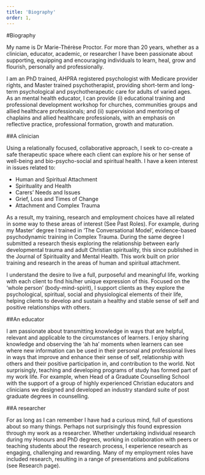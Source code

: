 ```yaml
---
title: 'Biography'
order: 1,
---
```


#Biography

My name is Dr Marie-Thérèse Proctor. For more than 20 years, whether as a clinician, educator, academic, or researcher I have been passionate about supporting, equipping and encouraging individuals to learn, heal, grow and flourish, personally and professionally.

I am an PhD trained, AHPRA registered psychologist with Medicare provider rights, and Master trained psychotherapist, providing short-term and long-term psychological and psychotherapeutic care for adults of varied ages. As an mental health educator, I can provide (i) educational training and professional development workshop for churches, communities groups and allied healthcare professionals; and (ii) supervision and mentoring of chaplains and allied healthcare professionals, with an emphasis on reflective practice, professional formation, growth and maturation.

<!-- Insert bio image here – please don’t make it too large. -->

##A clinician

Using a relationally focused, collaborative approach, I seek to co-create a safe therapeutic space where each client can explore his or her sense of well-being and bio-psycho-social and spiritual health. I have a keen interest in issues related to:

- Human and Spiritual Attachment
- Spirituality and Health
- Carers’ Needs and Issues
- Grief, Loss and Times of Change
- Attachment and Complex Trauma

As a result, my training, research and employment choices have all related in some way to these areas of interest (See Past Roles). For example, during my Master’ degree I trained in ‘The Conversational Model’, evidence-based psychodynamic training in Complex Trauma. During the same degree I submitted a research thesis exploring the relationship between early developmental trauma and adult Christian spirituality, this since published in the Journal of Spirituality and Mental Health. This work built on prior training and research in the areas of human and spiritual attachment.

I understand the desire to live a full, purposeful and meaningful life, working with each client to find his/her unique expression of this. Focused on the ‘whole person’ (body-mind-spirit), I support clients as they explore the psychological, spiritual, social and physiological elements of their life, helping clients to develop and sustain a healthy and stable sense of self and positive relationships with others.

##An educator

I am passionate about transmitting knowledge in ways that are helpful, relevant and applicable to the circumstances of learners. I enjoy sharing knowledge and observing the ‘ah ha’ moments when learners can see where new information can be used in their personal and professional lives in ways that improve and enhance their sense of self, relationship with others and their positive participation in, and contribution to the world. Not surprisingly, teaching and developing programs of study has formed part of my work life. For example, when Head of a Graduate Counselling School with the support of a group of highly experienced Christian educators and clinicians we designed and developed an industry standard suite of post graduate degrees in counselling.

##A researcher

For as long as I can remember I have had a curious mind, full of questions about so many things. Perhaps not surprisingly this found expression through my work as a researcher. Whether undertaking individual research during my Honours and PhD degrees, working in collaboration with peers or teaching students about the research process, I experience research as engaging, challenging and rewarding. Many of my employment roles have included research, resulting in a range of presentations and publications (see Research page).
